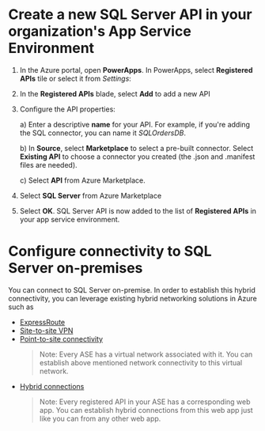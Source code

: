 <properties
	pageTitle="Create a new SQL Server API in your organization's App Service Environment"
	description="Create a new SQL Server API in your organization's App Service Environment"
	services="powerapps"
	documentationCenter="" 
	authors="rajram"
	manager="dwrede"
	editor=""/>

<tags
   ms.service="powerapps"
   ms.devlang="na"
   ms.topic="article"
   ms.tgt_pltfrm="na"
   ms.workload="na" 
   ms.date="11/03/2015"
   ms.author="rajram"/>


# Create a new SQL Server API in your organization's App Service Environment

1. In the Azure portal, open **PowerApps**. In PowerApps, select **Registered APIs** tile or select it from *Settings*:  


2. In the **Registered APIs** blade, select **Add** to add a new API

3. Configure the API properties:  


	a) Enter a descriptive **name** for your API. For example, if you're adding the SQL connector, you can name it *SQLOrdersDB*.  
	
	b) In **Source**, select **Marketplace** to select a pre-built connector. Select **Existing API** to choose a connector you created (the .json and .manifest files are needed).  
	
	c) Select **API** from Azure Marketplace.  

4. Select **SQL Server** from Azure Marketplace

	
7. Select **OK**. SQL Server API is now added to the list of **Registered APIs** in your app service environment.  

# Configure connectivity to SQL Server on-premises
You can connect to SQL Server on-premise. In order to establish this hybrid connectivity, you can leverage existing hybrid networking solutions in Azure such as

- [ExpressRoute][1]
- [Site-to-site VPN][2]
- [Point-to-site connectivity][3]
	>Note: Every ASE has a virtual  network associated with it. You can establish above mentioned network connectivity to this virtual network.
- [Hybrid connections][4]
	>Note: Every registered API in your ASE has a corresponding web app. You can establish hybrid connections from this web app just like you can from any other web app.

<!--References-->
[1]: https://azure.microsoft.com/documentation/articles/expressroute-introduction/
[2]: https://azure.microsoft.com/documentation/articles/vpn-gateway-create-site-to-site-rm-powershell/
[3]: https://azure.microsoft.com/documentation/articles/vpn-gateway-point-to-site-create/
[4]: https://azure.microsoft.com/documentation/articles/web-sites-hybrid-connection-get-started/

